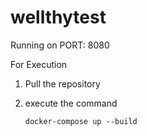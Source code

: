 # wellthytest

Running on PORT: 8080

For Execution

   1. Pull the repository
    
   2. execute the command
   
          docker-compose up --build

